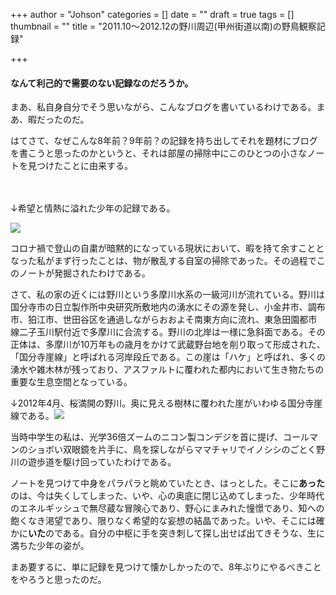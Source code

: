 +++
author = "Johson"
categories = []
date = ""
draft = true
tags = []
thumbnail = ""
title = "2011.10～2012.12の野川周辺(甲州街道以南)の野鳥観察記録"

+++
#### なんて利己的で需要のない記録なのだろうか。

まあ、私自身自分でそう思いながら、こんなブログを書いているわけである。まあ、暇だったのだ。

はてさて、なぜこんな8年前？9年前？の記録を持ち出してそれを題材にブログを書こうと思ったのかというと、それは部屋の掃除中にこのひとつの小さなノートを見つけたことに由来する。

　

↓希望と情熱に溢れた少年の記録である。

![](/img/DSCN1797.JPG)

コロナ禍で登山の自粛が暗黙的になっている現状において、暇を持て余すこととなった私がまず行ったことは、物が散乱する自室の掃除であった。その過程でこのノートが発掘されたわけである。

さて、私の家の近くには野川という多摩川水系の一級河川が流れている。野川は国分寺市の日立製作所中央研究所敷地内の湧水にその源を発し、小金井市、調布市、狛江市、世田谷区を通過しながらおおよそ南東方向に流れ、東急田園都市線二子玉川駅付近で多摩川に合流する。野川の北岸は一様に急斜面である。その正体は、多摩川が10万年もの歳月をかけて武蔵野台地を削り取って形成された、「国分寺崖線」と呼ばれる河岸段丘である。この崖は「ハケ」と呼ばれ、多くの湧水や雑木林が残っており、アスファルトに覆われた都内において生き物たちの重要な生息空間となっている。

↓2012年4月、桜満開の野川。奥に見える樹林に覆われた崖がいわゆる国分寺崖線である。![](/img/kokubunjigaisensakuranogawa201204.jpeg)

当時中学生の私は、光学36倍ズームのニコン製コンデジを首に提げ、コールマンのショボい双眼鏡を片手に、鳥を探しながらママチャリでイノシシのごとく野川の遊歩道を駆け回っていたわけである。

ノートを見つけて中身をパラパラと眺めていたとき、はっとした。そこに**あった**のは、今は失くしてしまった、いや、心の奥底に閉じ込めてしまった、少年時代のエネルギッシュで無尽蔵な冒険心であり、野心にまみれた憧憬であり、知への飽くなき渇望であり、限りなく希望的な妄想の結晶であった。いや、そこには確かに**いた**のである。自分の中枢に手を突き刺して探し出せば出てきそうな、生に満ちた少年の姿が。

まあ要するに、単に記録を見つけて懐かしかったので、8年ぶりにやるべきことをやろうと思ったのだ。